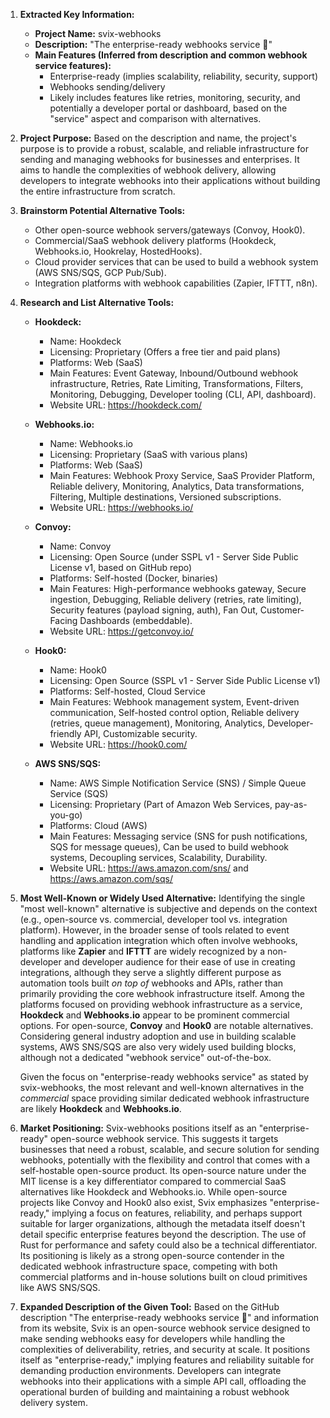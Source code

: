 1.  **Extracted Key Information:**
    *   **Project Name:** svix-webhooks
    *   **Description:** "The enterprise-ready webhooks service 🦀"
    *   **Main Features (Inferred from description and common webhook service features):**
        *   Enterprise-ready (implies scalability, reliability, security, support)
        *   Webhooks sending/delivery
        *   Likely includes features like retries, monitoring, security, and potentially a developer portal or dashboard, based on the "service" aspect and comparison with alternatives.

2.  **Project Purpose:**
    Based on the description and name, the project's purpose is to provide a robust, scalable, and reliable infrastructure for sending and managing webhooks for businesses and enterprises. It aims to handle the complexities of webhook delivery, allowing developers to integrate webhooks into their applications without building the entire infrastructure from scratch.

3.  **Brainstorm Potential Alternative Tools:**
    *   Other open-source webhook servers/gateways (Convoy, Hook0).
    *   Commercial/SaaS webhook delivery platforms (Hookdeck, Webhooks.io, Hookrelay, HostedHooks).
    *   Cloud provider services that can be used to build a webhook system (AWS SNS/SQS, GCP Pub/Sub).
    *   Integration platforms with webhook capabilities (Zapier, IFTTT, n8n).

4.  **Research and List Alternative Tools:**

    *   **Hookdeck:**
        *   Name: Hookdeck
        *   Licensing: Proprietary (Offers a free tier and paid plans)
        *   Platforms: Web (SaaS)
        *   Main Features: Event Gateway, Inbound/Outbound webhook infrastructure, Retries, Rate Limiting, Transformations, Filters, Monitoring, Debugging, Developer tooling (CLI, API, dashboard).
        *   Website URL: https://hookdeck.com/

    *   **Webhooks.io:**
        *   Name: Webhooks.io
        *   Licensing: Proprietary (SaaS with various plans)
        *   Platforms: Web (SaaS)
        *   Main Features: Webhook Proxy Service, SaaS Provider Platform, Reliable delivery, Monitoring, Analytics, Data transformations, Filtering, Multiple destinations, Versioned subscriptions.
        *   Website URL: https://webhooks.io/

    *   **Convoy:**
        *   Name: Convoy
        *   Licensing: Open Source (under SSPL v1 - Server Side Public License v1, based on GitHub repo)
        *   Platforms: Self-hosted (Docker, binaries)
        *   Main Features: High-performance webhooks gateway, Secure ingestion, Debugging, Reliable delivery (retries, rate limiting), Security features (payload signing, auth), Fan Out, Customer-Facing Dashboards (embeddable).
        *   Website URL: https://getconvoy.io/

    *   **Hook0:**
        *   Name: Hook0
        *   Licensing: Open Source (SSPL v1 - Server Side Public License v1)
        *   Platforms: Self-hosted, Cloud Service
        *   Main Features: Webhook management system, Event-driven communication, Self-hosted control option, Reliable delivery (retries, queue management), Monitoring, Analytics, Developer-friendly API, Customizable security.
        *   Website URL: https://hook0.com/

    *   **AWS SNS/SQS:**
        *   Name: AWS Simple Notification Service (SNS) / Simple Queue Service (SQS)
        *   Licensing: Proprietary (Part of Amazon Web Services, pay-as-you-go)
        *   Platforms: Cloud (AWS)
        *   Main Features: Messaging service (SNS for push notifications, SQS for message queues), Can be used to build webhook systems, Decoupling services, Scalability, Durability.
        *   Website URL: https://aws.amazon.com/sns/ and https://aws.amazon.com/sqs/

5.  **Most Well-Known or Widely Used Alternative:**
    Identifying the single "most well-known" alternative is subjective and depends on the context (e.g., open-source vs. commercial, developer tool vs. integration platform). However, in the broader sense of tools related to event handling and application integration which often involve webhooks, platforms like **Zapier** and **IFTTT** are widely recognized by a non-developer and developer audience for their ease of use in creating integrations, although they serve a slightly different purpose as automation tools built *on top of* webhooks and APIs, rather than primarily providing the core webhook infrastructure itself.
    Among the platforms focused on providing webhook infrastructure as a service, **Hookdeck** and **Webhooks.io** appear to be prominent commercial options.
    For open-source, **Convoy** and **Hook0** are notable alternatives.
    Considering general industry adoption and use in building scalable systems, AWS SNS/SQS are also very widely used building blocks, although not a dedicated "webhook service" out-of-the-box.

    Given the focus on "enterprise-ready webhooks service" as stated by svix-webhooks, the most relevant and well-known alternatives in the *commercial* space providing similar dedicated webhook infrastructure are likely **Hookdeck** and **Webhooks.io**.

6.  **Market Positioning:**
    Svix-webhooks positions itself as an "enterprise-ready" open-source webhook service. This suggests it targets businesses that need a robust, scalable, and secure solution for sending webhooks, potentially with the flexibility and control that comes with a self-hostable open-source product. Its open-source nature under the MIT license is a key differentiator compared to commercial SaaS alternatives like Hookdeck and Webhooks.io. While open-source projects like Convoy and Hook0 also exist, Svix emphasizes "enterprise-ready," implying a focus on features, reliability, and perhaps support suitable for larger organizations, although the metadata itself doesn't detail specific enterprise features beyond the description. The use of Rust for performance and safety could also be a technical differentiator. Its positioning is likely as a strong open-source contender in the dedicated webhook infrastructure space, competing with both commercial platforms and in-house solutions built on cloud primitives like AWS SNS/SQS.

7.  **Expanded Description of the Given Tool:**
    Based on the GitHub description "The enterprise-ready webhooks service 🦀" and information from its website, Svix is an open-source webhook service designed to make sending webhooks easy for developers while handling the complexities of deliverability, retries, and security at scale. It positions itself as "enterprise-ready," implying features and reliability suitable for demanding production environments. Developers can integrate webhooks into their applications with a simple API call, offloading the operational burden of building and maintaining a robust webhook delivery system.